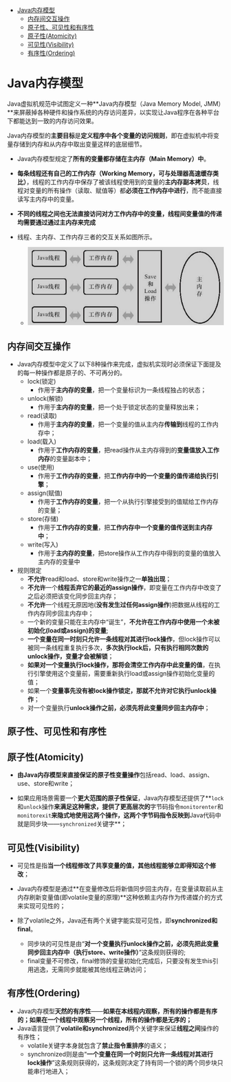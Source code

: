 <!-- TOC -->

- [Java内存模型](#java内存模型)
  - [内存间交互操作](#内存间交互操作)
  - [原子性、可见性和有序性](#原子性可见性和有序性)
  - [原子性(Atomicity)](#原子性atomicity)
  - [可见性(Visibility)](#可见性visibility)
  - [有序性(Ordering)](#有序性ordering)

<!-- /TOC -->
# Java内存模型

Java虚拟机规范中试图定义一种**Java内存模型（Java Memory Model, JMM）**来屏蔽掉各种硬件和操作系统的内存访问差异，以实现让Java程序在各种平台下都能达到一致的内存访问效果。

Java内存模型的**主要目标**是**定义程序中各个变量的访问规则**，即在虚拟机中将变量存储到内存和从内存中取出变量这样的底层细节。

- Java内存模型规定了**所有的变量都存储在主内存（Main Memory）中**。

- **每条线程还有自己的工作内存（Working Memory，可与处理器高速缓存类比）**，线程的工作内存中保存了被该线程使用到的变量的**主内存副本拷贝**，线程对变量的所有操作（读取、赋值等）都**必须在工作内存中进行**，而不能直接读写主内存中的变量。

- **不同的线程之间也无法直接访问对方工作内存中的变量，线程间变量值的传递均需要通过通过主内存来完成**
- 线程、主内存、工作内存三者的交互关系如图所示。
  - ![image-20200605104237370](Java%E5%86%85%E5%AD%98%E6%A8%A1%E5%9E%8B.assets/image-20200605104237370.png)

## 内存间交互操作

- Java内存模型中定义了以下8种操作来完成，虚拟机实现时必须保证下面提及的每一种操作都是原子的、不可再分的。
  - lock(锁定)
    - 作用于**主内存的变量**，把一个变量标识为一条线程独占的状态；
  - unlock(解锁)
    - 作用于**主内存的变量**，把一个处于锁定状态的变量释放出来；
  - read(读取)
    - 作用于**主内存的变量**，把一个变量的值从主内存**传输到**线程的工作内存中；
  - load(载入)
    - 作用于**工作内存的变量**，把read操作从主内存得到的**变量值放入工作内存**的变量副本中；
  - use(使用)
    - 作用于**工作内存的变量**，把**工作内存中的一个变量的值传递给执行引擎**；
  - assign(赋值)
    - 作用于**工作内存的变量**，把一个从执行引擎接受到的值赋给工作内存的变量；
  - store(存储)
    - 作用于**工作内存的变量**，把**工作内存中一个变量的值传送到主内存中**；
  - write(写入)
    - 作用于**主内存的变量**，把store操作从工作内存中得到的变量的值放入主内存的变量中
- 规则限定
  - **不允许**read和load、store和write操作之一**单独出现**；
  - **不允许**一个**线程丢弃它的最近的assign操作**，即变量在工作内存中改变了之后必须把该变化同步回主内存；
  - **不允许**一个线程无原因地(**没有发生过任何assign操作**)把数据从线程的工作内存同步回主内存中；
  - 一个新的变量只能在主内存中“诞生”，**不允许在工作内存中使用一个未被初始化(load或assign)的变量**;
  - **一个变量在同一时刻只允许一条线程对其进行lock操作**，但lock操作可以被同一条线程重复执行多次，**多次执行lock后，只有执行相同次数的unlock操作，变量才会被解锁**；
  - **如果对一个变量执行lock操作，那将会清空工作内存中此变量的值**，在执行引擎使用这个变量前，需要重新执行load或assign操作初始化变量的值；
  - 如果一个**变量事先没有被lock操作锁定，那就不允许对它执行unlock操作**；
  - 对一个变量执行**unlock操作之前，必须先将此变量同步回主内存中**；

## 原子性、可见性和有序性

## 原子性(Atomicity)

- **由Java内存模型来直接保证的原子性变量操作**包括read、load、assign、use、store和write；

- 如果应用场景需要一个**更大范围的原子性保证**，Java内存模型还提供了**```lock```和```unlock```操作**来满足这种需求，提供了更高层次的**字节码指令```monitorenter```和```monitorexit```**来隐式地使用这两个操作，这两个字节码指令反映到**Java代码中就是同步块——```synchronized```关键字**；

## 可见性(Visibility)

- 可见性是指**当一个线程修改了共享变量的值，其他线程能够立即得知这个修改**；

- Java内存模型是通过**在变量修改后将新值同步回主内存，在变量读取前从主内存刷新变量值(即volatile变量的原理)**这种依赖主内存作为传递媒介的方式来实现可见性的；

- 除了volatile之外，Java还有两个关键字能实现可见性，即**synchronized和final**。
  - 同步块的可见性是由“**对一个变量执行unlock操作之前，必须先把此变量同步回主内存中（执行store、write操作）**”这条规则获得的;
  - final变量不可修改，final修饰的变量初始化完成后，只要没有发生this引用逃逸，无需同步就能被其他线程正确访问；

## 有序性(Ordering)

- Java内存模型**天然的有序性**——**如果在本线程内观察，所有的操作都是有序的；如果在一个线程中观察另一个线程，所有的操作都是无序的；**
- Java语言提供了**volatile和synchronized**两个关键字来保证**线程之间**操作的有序性；
  - volatile关键字本身就包含了**禁止指令重排序**的语义；
  - synchronized则是由“**一个变量在同一个时刻只允许一条线程对其进行lock操作**”这条规则获得的，这条规则决定了持有同一个锁的两个同步块只能串行地进入；